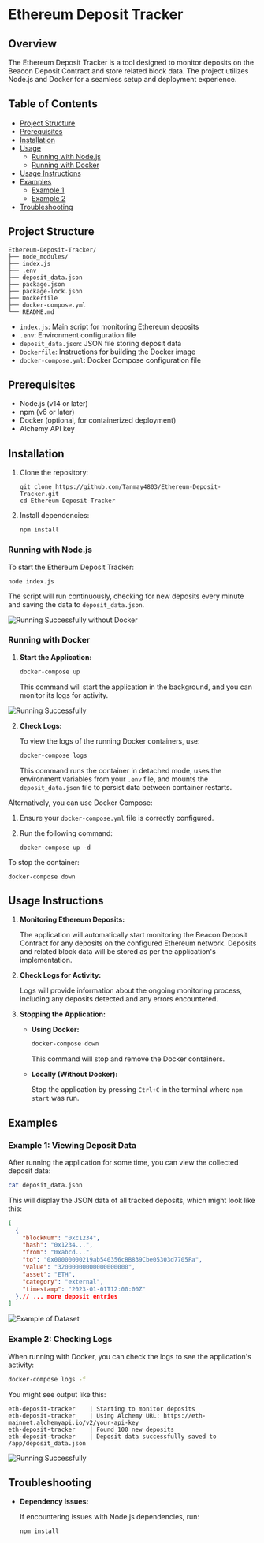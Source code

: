 # Ethereum Deposit Tracker

## Overview

The Ethereum Deposit Tracker is a tool designed to monitor deposits on the Beacon Deposit Contract and store related block data. The project utilizes Node.js and Docker for a seamless setup and deployment experience.

## Table of Contents
- [Project Structure](#project-structure)
- [Prerequisites](#prerequisites)
- [Installation](#installation)
- [Usage](#usage)
  - [Running with Node.js](#running-with-nodejs)
  - [Running with Docker](#running-with-docker)
- [Usage Instructions](#usage-instructions)
- [Examples](#examples)
  - [Example 1](#example1)
  - [Example 2](#example2)
- [Troubleshooting](#troubleshooting)

## Project Structure

```
Ethereum-Deposit-Tracker/
├── node_modules/
├── index.js
├── .env
├── deposit_data.json
├── package.json
├── package-lock.json
├── Dockerfile
├── docker-compose.yml
└── README.md
```

- `index.js`: Main script for monitoring Ethereum deposits
- `.env`: Environment configuration file
- `deposit_data.json`: JSON file storing deposit data
- `Dockerfile`: Instructions for building the Docker image
- `docker-compose.yml`: Docker Compose configuration file


## Prerequisites

- Node.js (v14 or later)
- npm (v6 or later)
- Docker (optional, for containerized deployment)
- Alchemy API key

## Installation

1. Clone the repository:
   ```
   git clone https://github.com/Tanmay4803/Ethereum-Deposit-Tracker.git
   cd Ethereum-Deposit-Tracker
   ```

2. Install dependencies:
   ```
   npm install
   ```

### Running with Node.js

To start the Ethereum Deposit Tracker:

```
node index.js
```

The script will run continuously, checking for new deposits every minute and saving the data to `deposit_data.json`.

![Running Successfully without Docker](images/without_docker.png)

### Running with Docker

1. **Start the Application:**

    ```bash
    docker-compose up
    ```

    This command will start the application in the background, and you can monitor its logs for activity.

![Running Successfully](images/with_docker.png)

2. **Check Logs:**

    To view the logs of the running Docker containers, use:

    ```bash
    docker-compose logs
    ```
   This command runs the container in detached mode, uses the environment variables from your `.env` file, and mounts the `deposit_data.json` file to persist data between container restarts.


Alternatively, you can use Docker Compose:

1. Ensure your `docker-compose.yml` file is correctly configured.

2. Run the following command:
   ```
   docker-compose up -d
   ```

To stop the container:
```
docker-compose down
```

## Usage Instructions

1. **Monitoring Ethereum Deposits:**

    The application will automatically start monitoring the Beacon Deposit Contract for any deposits on the configured Ethereum network. Deposits and related block data will be stored as per the application's implementation.

2. **Check Logs for Activity:**

    Logs will provide information about the ongoing monitoring process, including any deposits detected and any errors encountered.

3. **Stopping the Application:**

    - **Using Docker:**

      ```bash
      docker-compose down
      ```

      This command will stop and remove the Docker containers.

    - **Locally (Without Docker):**

      Stop the application by pressing `Ctrl+C` in the terminal where `npm start` was run.

## Examples

### Example 1: Viewing Deposit Data

After running the application for some time, you can view the collected deposit data:

```bash
cat deposit_data.json
```

This will display the JSON data of all tracked deposits, which might look like this:

```json
[
  {
    "blockNum": "0xc1234",
    "hash": "0x1234...",
    "from": "0xabcd...",
    "to": "0x00000000219ab540356cBB839Cbe05303d7705Fa",
    "value": "32000000000000000000",
    "asset": "ETH",
    "category": "external",
    "timestamp": "2023-01-01T12:00:00Z"
  },// ... more deposit entries
]
```
![Example of Dataset](images/deposit_data.png)

### Example 2: Checking Logs

When running with Docker, you can check the logs to see the application's activity:

```bash
docker-compose logs -f
```

You might see output like this:

```
eth-deposit-tracker    | Starting to monitor deposits
eth-deposit-tracker    | Using Alchemy URL: https://eth-mainnet.alchemyapi.io/v2/your-api-key
eth-deposit-tracker    | Found 100 new deposits
eth-deposit-tracker    | Deposit data successfully saved to /app/deposit_data.json
```
![Running Successfully](images/docker_logs.png)

## Troubleshooting

- **Dependency Issues:**

  If encountering issues with Node.js dependencies, run:

  ```bash
  npm install
  ```

